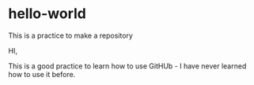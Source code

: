 # hello-world
This is a practice to make a repository 

HI,

This is a good practice to learn how to use GitHUb - I have never learned how to use it before.
